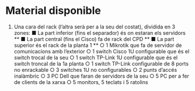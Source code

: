 # Material disponible
1. Una cara del rack (l’altra serà per a la seu del costat), dividida en 3 zones:
■ La part inferior (fins el separador) és on estaran els servidors
**
■ La part central (fins el Cisco) fa de rack del CPD
**
■ La part superior és el rack de la planta 1
**
○ 1 Mikrotik que fa de servidor de comunicacions amb l’exterior
○ 1 switch Cisco 1U configurable que és el switch trocal de la seu
○ 1 switch TP-Link 1U configurable que és el switch troncal de la 1a planta
○ 1 switch TP-Link configurable de 8 ports no enrackable
○ 3 switches 1U no configurables
○ 2 punts d’accés inalàmbric
○ 3 PC Dell que faran de servidors de la seu
○ 5 PC per a fer de clients de la xarxa
○ 5 monitors, 5 teclats i 5 ratolins
